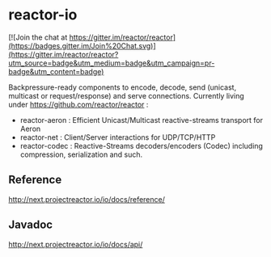 # reactor-io

[![Join the chat at https://gitter.im/reactor/reactor](https://badges.gitter.im/Join%20Chat.svg)](https://gitter.im/reactor/reactor?utm_source=badge&utm_medium=badge&utm_campaign=pr-badge&utm_content=badge)



Backpressure-ready components to encode, decode, send (unicast, multicast or request/response) and serve connections. Currently living under https://github.com/reactor/reactor :
- reactor-aeron : Efficient Unicast/Multicast reactive-streams transport for Aeron
- reactor-net   : Client/Server interactions for UDP/TCP/HTTP
- reactor-codec : Reactive-Streams decoders/encoders (Codec) including compression, serialization and such.

## Reference
http://next.projectreactor.io/io/docs/reference/

## Javadoc
http://next.projectreactor.io/io/docs/api/

